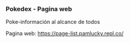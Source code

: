### Pokedex - Pagina web
Poke-información al alcance de todos

Pagina web:  https://page-list.pamlucky.repl.co/

